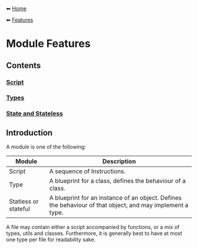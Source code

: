 ⬅ [Home](/mamba_doc/README.md)

⬅ [Features](/mamba_doc/features/README.md)

# Module Features

## Contents

### [Script](/mamba_doc/features/modules/script.md)
### [Types](/mamba_doc/features/modules/types.md)
### [State and Stateless](/mamba_doc/features/modules/state_stateless.md)

## Introduction

A module is one of the following:

Module   | Description
---------|--------------
Script   | A sequence of Instructions.
Type     | A blueprint for a class, defines the behaviour of a class.
Statless or stateful    | A blueprint for an instance of an object. Defines the behaviour of that object, and may implement a type.

A file may contain either a script accompanied by functions, or a mix of types, utils and classes. 
Furthermore, it is generally best to have at most one type per file for readability sake.
